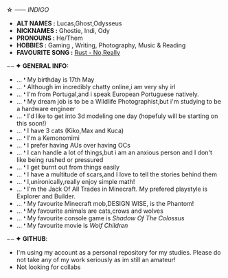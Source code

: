 ☆ ⸺ *INDIGO* 
- **ALT NAMES :** Lucas,Ghost,Odysseus
- **NICKNAMES :** Ghostie, Indi, Ody 
- **PRONOUNS :** He/Them
- **HOBBIES :** Gaming , Writing, Photography, Music & Reading
- **FAVOURITE SONG :** [Rust - No,Really](https://youtu.be/NqKA4Lv-BP4?si=W2B_vWWzJ9jg2MOO)

⌢⌢ ✦ **GENERAL INFO:**
- … ❛ My birthday is 17th May
- … ❛ Although im incredibly chatty online,i am very shy irl
- … ❛ I'm from Portugal,and i speak European Portuguese natively.
- … ❛ My dream job is to be a Wildlife Photographist,but i'm studying to be a hardware engineer
- … ❛ I'd like to get into 3d modeling one day (hopefuly will be starting on this soon!)
- … ❛ I have 3 cats (Kiko,Max and Kuca)
- … ❛ I'm a Kemonomimi
- … ❛ I prefer having AUs over having OCs
- … ❛ I can handle a lot of things,but i am an anxious person and I don't like being rushed or pressured
- … ❛ I get burnt out from things easily
- … ❛ I have a multitude of scars,and I love to tell the stories behind them
- … ❛ I,unironically,really enjoy simple math!
- … ❛ I'm the Jack Of All Trades in Minecraft. My prefered playstyle is Explorer and Builder.
- … ❛ My favourite Minecraft mob,DESIGN WISE, is the Phantom!
- … ❛ My favourite animals are cats,crows and wolves
- … ❛ My favourite console game is *Shadow Of The Colossus*
- … ❛ My favourite movie is *Wolf Children*

⌢⌢ ✦ **GITHUB**:
- I'm using my account as a personal repository for my studies. Please do not take any of my work seriously as im still an amateur!
- Not looking for collabs
